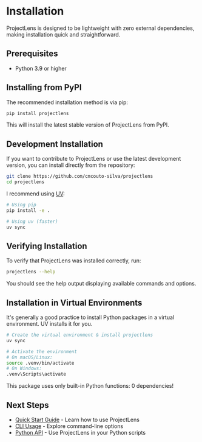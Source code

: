 # Installation

ProjectLens is designed to be lightweight with zero external dependencies, making installation quick and straightforward.

## Prerequisites

- Python 3.9 or higher

## Installing from PyPI

The recommended installation method is via pip:

```bash
pip install projectlens
```

This will install the latest stable version of ProjectLens from PyPI.

## Development Installation

If you want to contribute to ProjectLens or use the latest development version, you can install directly from the repository:

```bash
git clone https://github.com/cmcouto-silva/projectlens
cd projectlens
```

I recommend using [UV](https://github.com/astral-sh/uv):

```bash
# Using pip
pip install -e .

# Using uv (faster)
uv sync
```

## Verifying Installation

To verify that ProjectLens was installed correctly, run:

```bash
projectlens --help
```

You should see the help output displaying available commands and options.

## Installation in Virtual Environments

It's generally a good practice to install Python packages in a virtual environment. UV installs it for you.

```bash
# Create the virtual environment & install projectlens
uv sync

# Activate the environment
# On macOS/Linux:
source .venv/bin/activate
# On Windows:
.venv\Scripts\activate
```

This package uses only built-in Python functions: 0 dependencies!


## Next Steps

- [Quick Start Guide](quick-start.md) - Learn how to use ProjectLens
- [CLI Usage](../usage/cli-usage.md) - Explore command-line options
- [Python API](../usage/python-api.md) - Use ProjectLens in your Python scripts